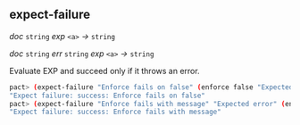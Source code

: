 ## expect-failure

_doc_&nbsp;`string` _exp_&nbsp;`<a>` _&rarr;_&nbsp;`string`

_doc_&nbsp;`string` _err_&nbsp;`string` _exp_&nbsp;`<a>` _&rarr;_&nbsp;`string`

Evaluate EXP and succeed only if it throws an error.

```bash
pact> (expect-failure "Enforce fails on false" (enforce false "Expected error"))
"Expect failure: success: Enforce fails on false"
pact> (expect-failure "Enforce fails with message" "Expected error" (enforce false "Expected error"))
"Expect failure: success: Enforce fails with message"
```
